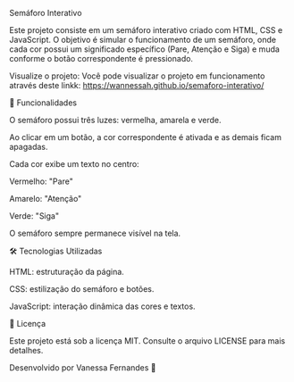 Semáforo Interativo

Este projeto consiste em um semáforo interativo criado com HTML, CSS e JavaScript. O objetivo é simular o funcionamento de um semáforo, onde cada cor possui um significado específico (Pare, Atenção e Siga) e muda conforme o botão correspondente é pressionado.

Visualize o projeto:
Você pode visualizar o projeto em funcionamento através deste linkk:   https://wannessah.github.io/semaforo-interativo/

🚦 Funcionalidades

O semáforo possui três luzes: vermelha, amarela e verde.

Ao clicar em um botão, a cor correspondente é ativada e as demais ficam apagadas.

Cada cor exibe um texto no centro:

Vermelho: "Pare"

Amarelo: "Atenção"

Verde: "Siga"

O semáforo sempre permanece visível na tela.

🛠 Tecnologias Utilizadas

HTML: estruturação da página.

CSS: estilização do semáforo e botões.

JavaScript: interação dinâmica das cores e textos.

📄 Licença

Este projeto está sob a licença MIT. Consulte o arquivo LICENSE para mais detalhes.

Desenvolvido por Vanessa Fernandes 🚀